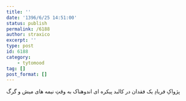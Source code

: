 ```yaml
---
title: ''
date: '1396/6/25 14:51:00'
status: publish
permalink: /6188
author: straxico
excerpt: ''
type: post
id: 6188
category:
    - tytomood
tag: []
post_format: []
---
```

پژواکِ فریادِ یک فقدان در کالبد پیکره ای اندوهناک به وقتِ نیمه های میش و گرگ